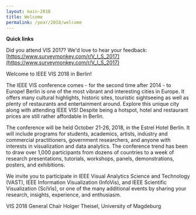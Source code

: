 ```yaml
---
layout: main-2018
title: Welcome
permalink: /year/2018/welcome
---
```


**Quick links**

Did you attend VIS 2017? We'd love to hear your feedback: [https://www.surveymonkey.com/r/V_I_S_2017](https://www.surveymonkey.com/r/V_I_S_2017)

Welcome to IEEE VIS 2018 in Berlin!

The IEEE VIS conference comes - for the second time after 2014 - to Europe! Berlin is one of the most vibrant and interesting cities in Europe. It offers many cultural highlights, historic sites, touristic sightseeing as well as plenty of restaurants and entertainment around. Explore this unique city along with attending IEEE VIS! Despite being a hotspot, hotel and restaurant prices are still rather affordable in Berlin.

The conference will be held October 21-26, 2018, in the Estrel Hotel Berlin. It will include programs for students, academics, artists, industry and commercial practitioners, government researchers, and anyone with interests in visualization and data analytics. The conference trend has been to draw over 1,000 participants from dozens of countries to a week of research presentations, tutorials, workshops, panels, demonstrations, posters, and exhibitions.

We invite you to participate in IEEE Visual Analytics Science and Technology (VAST), IEEE Information Visualization (InfoVis), and IEEE Scientific Visualization (SciVis), or one of the many additional events by sharing your research, insights, experience, and enthusiasm.

VIS 2018 General Chair
Holger Theisel, University of Magdeburg
